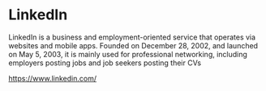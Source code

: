 # LinkedIn

LinkedIn is a business and employment-oriented service that operates via websites and mobile apps. Founded on December 28, 2002, and launched on May 5, 2003, it is mainly used for professional networking, including employers posting jobs and job seekers posting their CVs

https://www.linkedin.com/
